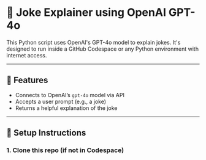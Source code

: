 # 🤖 Joke Explainer using OpenAI GPT-4o

This Python script uses OpenAI's GPT-4o model to explain jokes. It's designed to run inside a GitHub Codespace or any Python environment with internet access.

---

## 📌 Features

- Connects to OpenAI’s `gpt-4o` model via API
- Accepts a user prompt (e.g., a joke)
- Returns a helpful explanation of the joke

---

## 🚀 Setup Instructions

### 1. Clone this repo (if not in Codespace)
```bash

